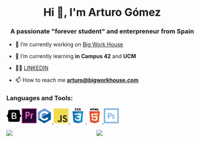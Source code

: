 <h1 align="center">Hi 👋, I'm Arturo Gómez</h1>
<h3 align="center">A passionate "forever student" and enterpreneur from Spain</h3>

- 🔭 I’m currently working on [Big Work House](https://www.bigworkhouse.com)

- 🌱 I’m currently learning **in Campus 42** and **UCM**

- 👨‍💻 [LINKEDIN](https://www.linkedin.com/in/arturo-g%C3%B3mez-mart%C3%ADn-crespo-b7a5355a/?originalSubdomain=es)

- 📫 How to reach me **arturo@bigworkhouse.com**

<p align="left">
</p>
<h3 align="left">Languages and Tools:</h3>
<p align="left"> 
<a href="" target="_blank" rel="noreferrer">
    <img src="https://raw.githubusercontent.com/devicons/devicon/master/icons/c/c-original.svg" alt="c" width="40" height="40" />
</a>
<a href="" target="_blank" rel="noreferrer">
    <img src="https://github.com/devicons/devicon/blob/master/icons/javascript/javascript-original.svg" alt="JavaScript" width="40" height="40" />
</a>
<a href="" target="_blank" rel="noreferrer">
    <img src="https://raw.githubusercontent.com/devicons/devicon/master/icons/css3/css3-original-wordmark.svg" alt="CSS3" width="40" height="40" />
</a>
<a href="" target="_blank" rel="noreferrer">
    <img src="https://raw.githubusercontent.com/devicons/devicon/master/icons/html5/html5-original-wordmark.svg" alt="HTML5" width="40" height="40" />
</a>
<a href="" target="_blank" rel="noreferrer">
    <img src="https://raw.githubusercontent.com/devicons/devicon/master/icons/photoshop/photoshop-line.svg" alt="Photoshop" width="40" height="40" />
</a>
<a href="" target="_blank" rel="noreferrer">
    <img align="left" src="https://github.com/devicons/devicon/blob/master/icons/bootstrap/bootstrap-plain.svg" width="40" height="40" />
</a>
<a href="" target="_blank" rel="noreferrer">
    <img align="left" src="https://github.com/devicons/devicon/blob/master/icons/premierepro/premierepro-original.svg" width="40" height="40" />
</a>
</p>
<img align="left" width="47%" src="https://github-readme-stats.vercel.app/api?username=agomez-m&theme=dark&show_icons=true" />
<img align="left" width="47%" src="https://github-readme-stats.vercel.app/api/top-langs/?username=agomez-m&layout=compact" />
